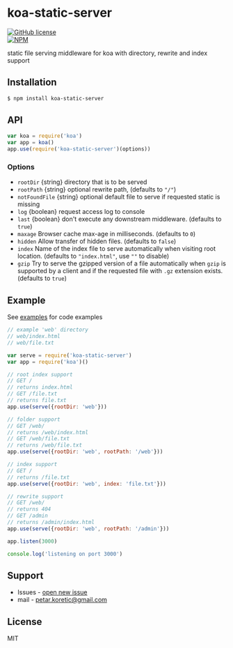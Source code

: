 # koa-static-server

[![GitHub license](https://img.shields.io/github/license/mashape/apistatus.svg)](https://github.com/pkoretic/koa-static-server/blob/master/LICENSE)  
[![NPM](https://nodei.co/npm/koa-static-server.png?downloads=true&downloadRank=true&stars=true)](https://www.npmjs.com/package/koa-static-server)

static file serving middleware for koa with directory, rewrite and index support

## Installation

```bash
$ npm install koa-static-server
```

## API

```js
var koa = require('koa')
var app = koa()
app.use(require('koa-static-server')(options))
```


### Options

 - `rootDir` {string} directory that is to be served
 - `rootPath` {string} optional rewrite path, (defaults to `"/"`)
 - `notFoundFile` {string} optional default file to serve if requested static is missing
 - `log` {boolean} request access log to console
 - `last` {boolean} don't execute any downstream middleware. (defaults to `true`)
 - `maxage` Browser cache max-age in milliseconds. (defaults to `0`)
 - `hidden` Allow transfer of hidden files. (defaults to `false`)
 - `index` Name of the index file to serve automatically when visiting root location. (defaults to `"index.html"`, use `""` to disable)
 - `gzip` Try to serve the gzipped version of a file automatically when `gzip`
is supported by a client and if the requested file with `.gz` extension exists.
(defaults to `true`)

## Example
See [examples](https://github.com/pkoretic/koa-static-server/tree/master/examples) for code examples

```js
// example 'web' directory
// web/index.html
// web/file.txt

var serve = require('koa-static-server')
var app = require('koa')()

// root index support
// GET /
// returns index.html
// GET /file.txt
// returns file.txt
app.use(serve({rootDir: 'web'}))

// folder support
// GET /web/
// returns /web/index.html
// GET /web/file.txt
// returns /web/file.txt
app.use(serve({rootDir: 'web', rootPath: '/web'}))

// index support
// GET /
// returns /file.txt
app.use(serve({rootDir: 'web', index: 'file.txt'}))

// rewrite support
// GET /web/
// returns 404
// GET /admin
// returns /admin/index.html
app.use(serve({rootDir: 'web', rootPath: '/admin'}))

app.listen(3000)

console.log('listening on port 3000')
```

## Support

 * Issues - [open new issue](https://github.com/pkoretic/koa-static-server/issues)
 * mail - petar.koretic@gmail.com

## License

  MIT
